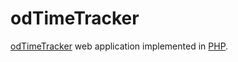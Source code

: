 # odTimeTracker

[odTimeTracker](https://github.com/odTimeTracker/) web application implemented in [PHP](http://php.net/).
